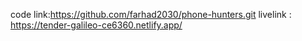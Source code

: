 code link:https://github.com/farhad2030/phone-hunters.git
livelink : https://tender-galileo-ce6360.netlify.app/
